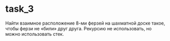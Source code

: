 # task_3
Найти взаимное расположение 8-ми ферзей на шахматной доске такое, чтобы ферзи не «били» друг друга. Рекурсию не использовать, но можно использовать стек.
